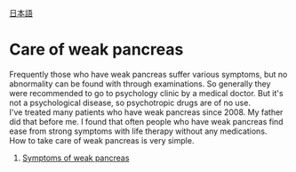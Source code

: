﻿[日本語](README.md)

# Care of weak pancreas

 Frequently those who have weak pancreas suffer various symptoms, but no abnormality can be found with through examinations. So generally they were recommended to go to psychology clinic by a medical doctor. But it's not a psychological disease, so psychotropic drugs are of no use.  
 I've treated many patients who have weak pancreas since 2008. My father did that before me. I found that often people who have weak pancreas find ease from strong symptoms with life therapy without any medications.  
 How to take care of weak pancreas is very simple.

1. [Symptoms of weak pancreas](1_symptoms_eng.md)
